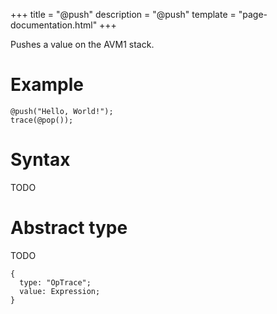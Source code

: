 +++
title = "@push"
description = "@push"
template = "page-documentation.html"
+++

Pushes a value on the AVM1 stack.

# Example

```
@push("Hello, World!");
trace(@pop());
```

# Syntax

TODO

# Abstract type

TODO

```
{
  type: "OpTrace";
  value: Expression;
}
```

[Expression]: @/documentation/as2/expression.md
[TRIVIA]: @/documentation/as2/trivia.md
[avm1-trace]: @/documentation/avm1/actions/trace.md
